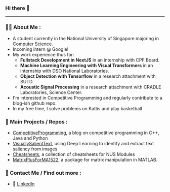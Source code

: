 ### Hi there 👋

---
### 👨‍💻 About Me :
- A student currently in the National University of Singapore majoring in Computer Science.
- Incoming intern @ Google!
- My work experience thus far:
    - **Fullstack Development in NextJS** in an internship with CPF Board.
    - **Machine Learning Engineering with Visual Transformers** in an internship with DSO National Laboratories.
    - **Object Detection with Tensorflow** in a research attachment with SUTD.
    - **Acoustic Signal Processing** in a research attachment with CRADLE Laboratories, Science Center.
- I'm interested in Competitive Programming and regularly contribute to a blog-ish github repo.
- In my free time, I solve problems on Kattis and play basketball

### 💼 Main Projects / Repos :
- [CompetitiveProgramming](https://github.com/reidenong/CompetitiveProgramming), a blog on competitive programming in C++, Java and Python
- [VisuallySalientText](https://github.com/reidenong/VisuallySalientText), using Deep Learning to identify and extract text saliency from images
- [Cheatsheets](https://github.com/reidenong/Cheatsheets), a collection of cheatsheets for NUS Modules
- [MatrixPlusForMA1522](https://github.com/reidenong/MatrixPlusForMA1522), a package for matrix manipulation in MATLAB.

### 👋 Contact Me / Find out more :
- 🔷 [LinkedIn](https://www.linkedin.com/in/reidenong)
